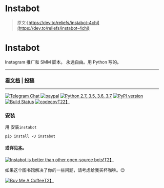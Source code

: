 # Instabot

> 原文:[https://dev.to/reliefs/instabot-4chi](https://dev.to/reliefs/instabot-4chi)

# [](#instabot)Instabot

Instagram 推广和 SMM 脚本。
永远自由。用 Python 写的。

* * *

### [](#read-the-docs-contribute)[看文档](https://instagrambot.github.io/docs/) | [投稿](https://github.com/instagrambot/docs/blob/master/CONTRIBUTING.md)

* * *

[![Telegram Chat](../Images/2dd6eb30d64aa3a0988a59c924e4c8ca.png)](https://t.me/instabotproject)
[![paypal](../Images/427c0970de87299e76042ca6ab20da4a.png)](https://paypal.me/okhlopkov)
[![Python 2.7, 3.5, 3.6, 3.7](../Images/0ddb959e454a77b689cd88174f33ddf4.png)](https://res.cloudinary.com/practicaldev/image/fetch/s--rsK8X5qb--/c_limit%2Cf_auto%2Cfl_progressive%2Cq_auto%2Cw_880/https://img.shields.io/badge/python-2.7%252C%25203.5%252C%25203.6%252C%25203.7-blue.svg)
[![PyPI version](../Images/63770d36b2d11279b0eb93a51c59a281.png)](https://badge.fury.io/py/instabot)
[![Build Status](../Images/2621feed4e7646279ffff010b977d53a.png)](https://travis-ci.org/instagrambot/instabot)
[![codecov](../Images/d4d97deae8411a71f36b941e6d1c5231.png)T22】](https://codecov.io/gh/instagrambot/instabot)

### [](#installation)安装

用
安装`instabot`

```
pip install -U instabot 
```

#### [](#or-see-this-for-more-details)或详见[本](https://instagrambot.github.io/docs/en/#installation)。

[![Instabot is better than other open-source bots!](../Images/927ec57882f3a2c40886c9529b16b912.png "Instabot is better than other open-source bots!")T2】](https://res.cloudinary.com/practicaldev/image/fetch/s--NGtvnKXz--/c_limit%2Cf_auto%2Cfl_progressive%2Cq_auto%2Cw_880/https://raw.githubusercontent.com/instagrambot/docs/master/img/instabot_3_bots.png)

如果这个图书馆解决了你的一些问题，请考虑给我买杯咖啡。😉

[![Buy Me A Coffee](../Images/fb54511f009ce00238ac2ba5e9029c1a.png)T2】](https://www.buymeacoffee.com/okhlopkov)